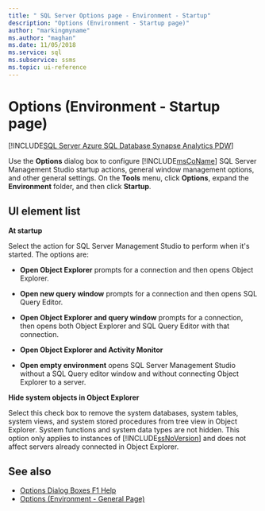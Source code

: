```yaml
---
title: " SQL Server Options page - Environment - Startup"
description: "Options (Environment - Startup page)"
author: "markingmyname"
ms.author: "maghan"
ms.date: 11/05/2018
ms.service: sql
ms.subservice: ssms
ms.topic: ui-reference
---
```


# Options (Environment - Startup page)

[!INCLUDE[SQL Server Azure SQL Database Synapse Analytics PDW](../../includes/applies-to-version/sql-asdb-asdbmi-asa-pdw.md)]

Use the **Options** dialog box to configure [!INCLUDE[msCoName](../../includes/msconame-md.md)] SQL Server Management Studio startup actions, general window management options, and other general settings. On the **Tools** menu, click **Options**, expand the **Environment** folder, and then click **Startup**.

## UI element list

**At startup**

Select the action for SQL Server Management Studio to perform when it's started. The options are:

- **Open Object Explorer** prompts for a connection and then opens Object Explorer.

- **Open new query window** prompts for a connection and then opens SQL Query Editor.

- **Open Object Explorer and query window** prompts for a connection, then opens both Object Explorer and SQL Query Editor with that connection.

- **Open Object Explorer and Activity Monitor**

- **Open empty environment** opens SQL Server Management Studio without a SQL Query editor window and without connecting Object Explorer to a server.

**Hide system objects in Object Explorer**

Select this check box to remove the system databases, system tables, system views, and system stored procedures from tree view in Object Explorer. System functions and system data types are not hidden. This option only applies to instances of [!INCLUDE[ssNoVersion](../../includes/ssnoversion-md.md)] and does not affect servers already connected in Object Explorer.

## See also

- [Options Dialog Boxes F1 Help](options-dialog-boxes-f1-help.md)
- [Options (Environment - General Page)](options-environment-general-page.md)
